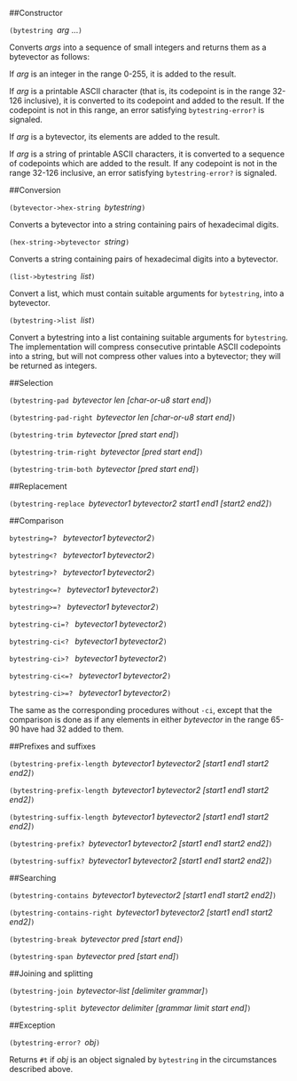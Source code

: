 ##Constructor

`(bytestring `*arg* ...`)`

Converts *args* into a sequence of small integers and
returns them as a bytevector as follows:

If *arg* is an integer in the range 0-255, it is added
to the result.

If *arg* is a printable ASCII character (that is, its
codepoint is in the range 32-126 inclusive), it is
converted to its codepoint and added to the result.
If the codepoint is not in this range, an error
satisfying `bytestring-error?` is signaled.

If *arg* is a bytevector, its elements are added to the result.

If *arg* is a string of printable ASCII characters, it is
converted to a sequence of codepoints which are added to the result.
If any codepoint is not in the range 32-126 inclusive, an error
satisfying `bytestring-error?` is signaled.

##Conversion

`(bytevector->hex-string `*bytestring*`)`

Converts a bytevector into a string containing pairs of
hexadecimal digits.

`(hex-string->bytevector `*string*`)`

Converts a string containing pairs of hexadecimal digits
into a bytevector.

`(list->bytestring `*list*`)`

Convert a list, which must contain suitable arguments for `bytestring`, into a bytevector.

`(bytestring->list `*list*`)`

Convert a bytestring into a list containing suitable arguments for `bytestring`.  The implementation
will compress consecutive printable ASCII codepoints into a string, but will not compress other values
into a bytevector; they will be returned as integers.

##Selection

`(bytestring-pad `*bytevector len [char-or-u8 start end]*`)`

`(bytestring-pad-right `*bytevector len [char-or-u8 start end]*`)`

`(bytestring-trim `*bytevector [pred start end]*`)`

`(bytestring-trim-right `*bytevector [pred start end]*`)`

`(bytestring-trim-both `*bytevector [pred start end]*`)`

##Replacement

`(bytestring-replace `*bytevector1 bytevector2 start1 end1 [start2 end2]*`)`

##Comparison

`bytestring=? ` *bytevector1 bytevector2*`)`

`bytestring<? ` *bytevector1 bytevector2*`)`

`bytestring>? ` *bytevector1 bytevector2*`)`

`bytestring<=? ` *bytevector1 bytevector2*`)`

`bytestring>=? ` *bytevector1 bytevector2*`)`

`bytestring-ci=? ` *bytevector1 bytevector2*`)`

`bytestring-ci<? ` *bytevector1 bytevector2*`)`

`bytestring-ci>? ` *bytevector1 bytevector2*`)`

`bytestring-ci<=? ` *bytevector1 bytevector2*`)`

`bytestring-ci>=? ` *bytevector1 bytevector2*`)`

The same as the corresponding procedures without `-ci`, except that
the comparison is done as if any
elements in either *bytevector* in the range 65-90 have
had 32 added to them.

##Prefixes and suffixes

`(bytestring-prefix-length `*bytevector1 bytevector2 [start1 end1 start2 end2]*`)`

`(bytestring-prefix-length `*bytevector1 bytevector2 [start1 end1 start2 end2]*`)`

`(bytestring-suffix-length `*bytevector1 bytevector2 [start1 end1 start2 end2]*`)`

`(bytestring-prefix? `*bytevector1 bytevector2 [start1 end1 start2 end2]*`)`

`(bytestring-suffix? `*bytevector1 bytevector2 [start1 end1 start2 end2]*`)`
  
##Searching

`(bytestring-contains `*bytevector1 bytevector2 [start1 end1 start2 end2]*`)`

`(bytestring-contains-right `*bytevector1 bytevector2 [start1 end1 start2 end2]*`)`

`(bytestring-break `*bytevector pred [start end]*`)`

`(bytestring-span `*bytevector pred [start end]*`)`

##Joining and splitting

`(bytestring-join `*bytevector-list [delimiter grammar]*`)`

`(bytestring-split `*bytevector delimiter [grammar limit start end]*`)`

##Exception

`(bytestring-error? `*obj*`)`

Returns `#t` if *obj* is an object signaled by `bytestring` in the
circumstances described above.
